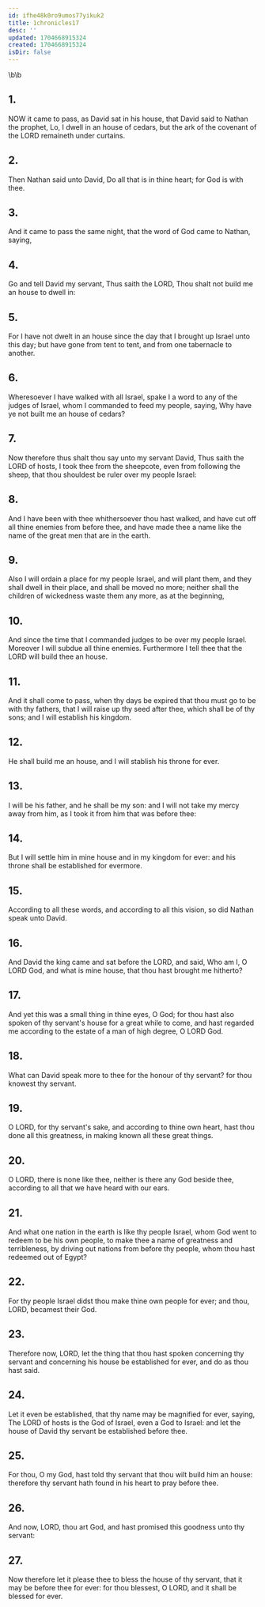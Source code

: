 ```yaml
---
id: ifhe48k0ro9umos77yikuk2
title: 1chronicles17
desc: ''
updated: 1704668915324
created: 1704668915324
isDir: false
---
```

\b\b
## 1.
NOW it came to pass, as David sat in his house, that David said to Nathan the prophet, Lo, I dwell in an house of cedars, but the ark of the covenant of the LORD remaineth under curtains.
## 2.
Then Nathan said unto David, Do all that is in thine heart; for God is with thee.
## 3.
And it came to pass the same night, that the word of God came to Nathan, saying,
## 4.
Go and tell David my servant, Thus saith the LORD, Thou shalt not build me an house to dwell in:
## 5.
For I have not dwelt in an house since the day that I brought up Israel unto this day; but have gone from tent to tent, and from one tabernacle to another.
## 6.
Wheresoever I have walked with all Israel, spake I a word to any of the judges of Israel, whom I commanded to feed my people, saying, Why have ye not built me an house of cedars?
## 7.
Now therefore thus shalt thou say unto my servant David, Thus saith the LORD of hosts, I took thee from the sheepcote, even from following the sheep, that thou shouldest be ruler over my people Israel:
## 8.
And I have been with thee whithersoever thou hast walked, and have cut off all thine enemies from before thee, and have made thee a name like the name of the great men that are in the earth.
## 9.
Also I will ordain a place for my people Israel, and will plant them, and they shall dwell in their place, and shall be moved no more; neither shall the children of wickedness waste them any more, as at the beginning,
## 10.
And since the time that I commanded judges to be over my people Israel.  Moreover I will subdue all thine enemies. Furthermore I tell thee that the LORD will build thee an house.
## 11.
And it shall come to pass, when thy days be expired that thou must go to be with thy fathers, that I will raise up thy seed after thee, which shall be of thy sons; and I will establish his kingdom.
## 12.
He shall build me an house, and I will stablish his throne for ever.
## 13.
I will be his father, and he shall be my son: and I will not take my mercy away from him, as I took it from him that was before thee:
## 14.
But I will settle him in mine house and in my kingdom for ever: and his throne shall be established for evermore.
## 15.
According to all these words, and according to all this vision, so did Nathan speak unto David.
## 16.
And David the king came and sat before the LORD, and said, Who am I, O LORD God, and what is mine house, that thou hast brought me hitherto?
## 17.
And yet this was a small thing in thine eyes, O God; for thou hast also spoken of thy servant's house for a great while to come, and hast regarded me according to the estate of a man of high degree, O LORD God.
## 18.
What can David speak more to thee for the honour of thy servant?  for thou knowest thy servant.
## 19.
O LORD, for thy servant's sake, and according to thine own heart, hast thou done all this greatness, in making known all these great things.
## 20.
O LORD, there is none like thee, neither is there any God beside thee, according to all that we have heard with our ears.
## 21.
And what one nation in the earth is like thy people Israel, whom God went to redeem to be his own people, to make thee a name of greatness and terribleness, by driving out nations from before thy people, whom thou hast redeemed out of Egypt?
## 22.
For thy people Israel didst thou make thine own people for ever; and thou, LORD, becamest their God.
## 23.
Therefore now, LORD, let the thing that thou hast spoken concerning thy servant and concerning his house be established for ever, and do as thou hast said.
## 24.
Let it even be established, that thy name may be magnified for ever, saying, The LORD of hosts is the God of Israel, even a God to Israel: and let the house of David thy servant be established before thee.
## 25.
For thou, O my God, hast told thy servant that thou wilt build him an house: therefore thy servant hath found in his heart to pray before thee.
## 26.
And now, LORD, thou art God, and hast promised this goodness unto thy servant:
## 27.
Now therefore let it please thee to bless the house of thy servant, that it may be before thee for ever: for thou blessest, O LORD, and it shall be blessed for ever.
